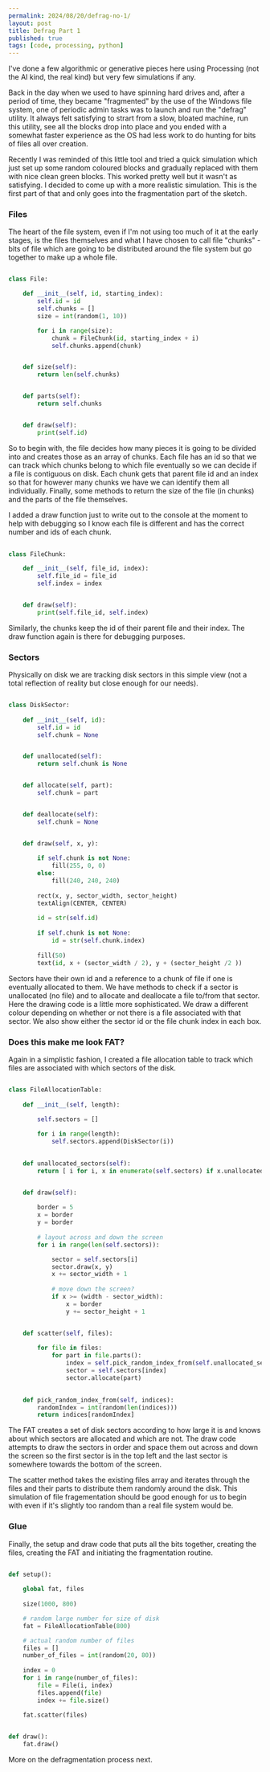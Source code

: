 ```yaml
---
permalink: 2024/08/20/defrag-no-1/
layout: post
title: Defrag Part 1
published: true
tags: [code, processing, python]
---
```


I've done a few algorithmic or generative pieces here using Processing (not the AI kind, the real kind) but very few simulations if any.

Back in the day when we used to have spinning hard drives and, after a period of time, they became "fragmented" by the use of the Windows file system,
one of periodic admin tasks was to launch and run the "defrag" utility. It always felt satisfying to strart from a slow, bloated machine, run this 
utility, see all the blocks drop into place and you ended with a somewhat faster experience as the OS had less work to do hunting for bits of files 
all over creation.

Recently I was reminded of this little tool and tried a quick simulation which just set up some random coloured blocks and gradually replaced with them with 
nice clean green blocks. This worked pretty well but it wasn't as satisfying. I decided to come up with a more realistic simulation. This is the first part 
of that and only goes into the fragmentation part of the sketch.

### Files

The heart of the file system, even if I'm not using too much of it at the early stages, is the files themselves and what I have chosen to call file "chunks" - bits 
of file which are going to be distributed around the file system but go together to make up a whole file.

```python

class File:

    def __init__(self, id, starting_index):
        self.id = id
        self.chunks = []
        size = int(random(1, 10))

        for i in range(size):
            chunk = FileChunk(id, starting_index + i)
            self.chunks.append(chunk)


    def size(self):
        return len(self.chunks)


    def parts(self):
        return self.chunks


    def draw(self):
        print(self.id) 

```

So to begin with, the file decides how many pieces it is going to be divided into and creates those as an array of chunks. Each file has an id so that we can 
track which chunks belong to which file eventually so we can decide if a file is contiguous on disk. Each chunk gets that parent file id and an index so that 
for however many chunks we have we can identify them all individually. Finally, some methods to return the size of the file (in chunks) and the parts of the file themselves. 

I added a draw function just to write out to the console at the moment to help with debugging so I know each file is different and has the correct number and ids 
of each chunk.
        
```python
        
class FileChunk:

    def __init__(self, file_id, index):
        self.file_id = file_id
        self.index = index


    def draw(self):
        print(self.file_id, self.index)  

```

Similarly, the chunks keep the id of their parent file and their index. The draw function again is there for debugging purposes. 

### Sectors

Physically on disk we are tracking disk sectors in this simple view (not a total reflection of reality but close enough for our needs). 

```python

class DiskSector:
    
    def __init__(self, id):
        self.id = id
        self.chunk = None


    def unallocated(self):
        return self.chunk is None


    def allocate(self, part):
        self.chunk = part


    def deallocate(self):
        self.chunk = None


    def draw(self, x, y):
        
        if self.chunk is not None:
            fill(255, 0, 0)
        else:
            fill(240, 240, 240)           
            
        rect(x, y, sector_width, sector_height)
        textAlign(CENTER, CENTER)
        
        id = str(self.id)
        
        if self.chunk is not None:
            id = str(self.chunk.index)
            
        fill(50)
        text(id, x + (sector_width / 2), y + (sector_height /2 ))

```

Sectors have their own id and a reference to a chunk of file if one is eventually allocated to them. We have methods to check if 
a sector is unallocated (no file) and to allocate and deallocate a file to/from that sector. Here the drawing code is a little 
more sophisticated. We draw a different colour depending on whether or not there is a file associated with that sector. We also 
show either the sector id or the file chunk index in each box. 


### Does this make me look FAT?

Again in a simplistic fashion, I created a file allocation table to track which files are associated with which sectors of the disk.

```python

class FileAllocationTable:
    
    def __init__(self, length):

        self.sectors = []
        
        for i in range(length):
            self.sectors.append(DiskSector(i))

            
    def unallocated_sectors(self):
        return [ i for i, x in enumerate(self.sectors) if x.unallocated()]


    def draw(self):
        
        border = 5
        x = border
        y = border
        
        # layout across and down the screen
        for i in range(len(self.sectors)):

            sector = self.sectors[i]
            sector.draw(x, y)
            x += sector_width + 1
            
            # move down the screen?
            if x >= (width - sector_width):
                x = border
                y += sector_height + 1


    def scatter(self, files):
        
        for file in files:    
            for part in file.parts():
                index = self.pick_random_index_from(self.unallocated_sectors())
                sector = self.sectors[index]
                sector.allocate(part)

                
    def pick_random_index_from(self, indices):
        randomIndex = int(random(len(indices)))
        return indices[randomIndex]

```

The FAT creates a set of disk sectors according to how large it is and knows about which sectors are allocated and which are not. 
The draw code attempts to draw the sectors in order and space them out across and down the screen so the first sector is in the top 
left and the last sector is somewhere towards the bottom of the screen. 

The scatter method takes the existing files array and iterates through the files and their parts to distribute them randomly 
around the disk. This simulation of file fragementation should be good enough for us to begin with even if it's slightly too random 
than a real file system would be. 

### Glue 

Finally, the setup and draw code that puts all the bits together, creating the files, creating the FAT and initiating the fragmentation 
routine. 


```python

def setup():
    
    global fat, files
    
    size(1000, 800)

    # random large number for size of disk
    fat = FileAllocationTable(800)

    # actual random number of files
    files = []
    number_of_files = int(random(20, 80))
    
    index = 0
    for i in range(number_of_files):
        file = File(i, index)
        files.append(file)
        index += file.size()
            
    fat.scatter(files)


def draw():  
    fat.draw()

```

More on the defragmentation process next.
